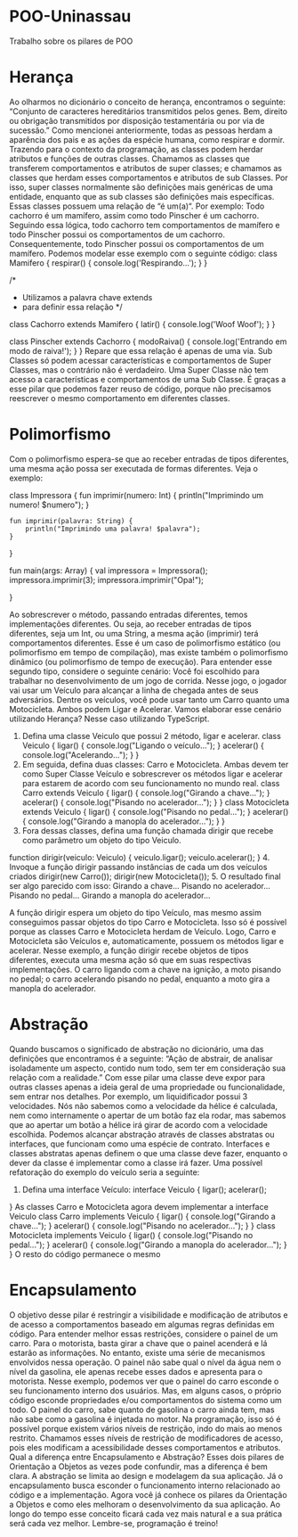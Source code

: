 # POO-Uninassau
Trabalho sobre os pilares de POO



# Herança
Ao olharmos no dicionário o conceito de herança, encontramos o seguinte:
“Conjunto de caracteres hereditários transmitidos pelos genes. Bem, direito ou obrigação transmitidos por disposição testamentária ou por via de sucessão.”
Como mencionei anteriormente, todas as pessoas herdam a aparência dos pais e as ações da espécie humana, como respirar e dormir. Trazendo para o contexto da programação, as classes podem herdar atributos e funções de outras classes.
Chamamos as classes que transferem comportamentos e atributos de super classes; e chamamos as classes que herdam esses comportamentos e atributos de sub Classes. Por isso, super classes normalmente são definições mais genéricas de uma entidade, enquanto que as sub classes são definições mais específicas.
Essas classes possuem uma relação de “é um(a)“. Por exemplo:
Todo cachorro é um mamífero, assim como todo Pinscher é um cachorro.
Seguindo essa lógica, todo cachorro tem comportamentos de mamífero e todo Pinscher possui os comportamentos de um cachorro. Consequentemente, todo Pinscher possui os comportamentos de um mamífero. Podemos modelar esse exemplo com o seguinte código:
class Mamifero {
	respirar() {
		console.log('Respirando...');
	}
}

/* 
 *	Utilizamos a palavra chave extends
 *	para definir essa relação
*/ 

class Cachorro extends Mamifero { 
	latir() {
		console.log('Woof Woof');
	}
}

class Pinscher extends Cachorro {
	modoRaiva() {
		console.log('Entrando em modo de raiva!');
	}
}
Repare que essa relação é apenas de uma via. Sub Classes só podem acessar características e comportamentos de Super Classes, mas o contrário não é verdadeiro. Uma Super Classe não tem acesso a características e comportamentos de uma Sub Classe.
É graças a esse pilar que podemos fazer reuso de código, porque não precisamos reescrever o mesmo comportamento em diferentes classes. 

# Polimorfismo
Com o polimorfismo espera-se que ao receber entradas de tipos diferentes, uma mesma ação possa ser executada de formas diferentes. Veja o exemplo:

class Impressora {
    fun imprimir(numero: Int) {
        println("Imprimindo um numero! $numero");
    }
    
    fun imprimir(palavra: String) {
        println("Imprimindo uma palavra! $palavra");
    }
}

fun main(args: Array<String>) {
	val impressora = Impressora();
    impressora.imprimir(3);
    impressora.imprimir("Opa!");

}

Ao sobrescrever o método, passando entradas diferentes, temos implementações diferentes. Ou seja, ao receber entradas de tipos diferentes, seja um Int, ou uma String, a mesma ação (imprimir) terá comportamentos diferentes.
Esse é um caso de polimorfismo estático (ou polimorfismo em tempo de compilação), mas existe também o polimorfismo dinâmico (ou polimorfismo de tempo de execução). Para entender esse segundo tipo, considere o seguinte cenário:
Você foi escolhido para trabalhar no desenvolvimento de um jogo de corrida. Nesse jogo, o jogador vai usar um Veículo para alcançar a linha de chegada antes de seus adversários. Dentre os veículos, você pode usar tanto um Carro quanto uma Motocicleta. Ambos podem Ligar e Acelerar.
Vamos elaborar esse cenário utilizando Herança? Nesse caso utilizando TypeScript. 
1. Defina uma classe Veiculo que possui 2 método, ligar e acelerar.
class Veiculo {
  ligar() {
    console.log("Ligando o veículo...");
  }
  acelerar() {
    console.log("Acelerando...");
  }
}
2. Em seguida, defina duas classes: Carro e Motocicleta. Ambas devem ter como Super Classe Veículo e sobrescrever os métodos ligar e acelerar para estarem de acordo com seu funcionamento no mundo real.
class Carro extends Veiculo {
  ligar() {
    console.log("Girando a chave...");
  }
  acelerar() {
    console.log("Pisando no acelerador...");
  }
}
class Motocicleta extends Veiculo {
  ligar() {
    console.log("Pisando no pedal...");
  }
  acelerar() {
    console.log("Girando a manopla do acelerador...");
  }
}
3. Fora dessas classes, defina uma função chamada dirigir que recebe como parâmetro um objeto do tipo Veiculo.

function dirigir(veiculo: Veiculo) {
  veiculo.ligar();
  veiculo.acelerar();
}
4. Invoque a função dirigir passando instâncias de cada um dos veículos criados
dirigir(new Carro());
dirigir(new Motocicleta());
5. O resultado final ser algo parecido com isso:
Girando a chave... 
Pisando no acelerador... 
Pisando no pedal... 
Girando a manopla do acelerador...

A função dirigir espera um objeto do tipo Veículo, mas mesmo assim conseguimos passar objetos do tipo Carro e Motocicleta. Isso só é possível porque as classes Carro e Motocicleta herdam de Veículo. Logo, Carro e Motocicleta são Veículos e, automaticamente, possuem os métodos ligar e acelerar.
Nesse exemplo, a função dirigir recebe objetos de tipos diferentes, executa uma mesma ação só que em suas respectivas implementações. O carro ligando com a chave na ignição, a moto pisando no pedal; o carro acelerando pisando no pedal, enquanto a moto gira a manopla do acelerador.








# Abstração
Quando buscamos o significado de abstração no dicionário, uma das definições que encontramos é a seguinte:
“Ação de abstrair, de analisar isoladamente um aspecto, contido num todo, sem ter em consideração sua relação com a realidade.”
Com esse pilar uma classe deve expor para outras classes apenas a ideia geral de uma propriedade ou funcionalidade, sem entrar nos detalhes. Por exemplo, um liquidificador possui 3 velocidades. Nós não sabemos como a velocidade da hélice é calculada, nem como internamente o apertar de um botão faz ela rodar, mas sabemos que ao apertar um botão a hélice irá girar de acordo com a velocidade escolhida.
Podemos alcançar abstração através de classes abstratas ou interfaces, que funcionam como uma espécie de contrato. Interfaces e classes abstratas apenas definem o que uma classe deve fazer, enquanto o dever da classe é implementar como a classe irá fazer. Uma possível refatoração do exemplo do veículo seria a seguinte:
1. Defina uma interface Veículo:
interface Veiculo { 
  ligar();
  acelerar(); 

}
As classes Carro e Motocicleta agora devem implementar a interface Veiculo
class Carro implements Veiculo {
  ligar() {
    console.log("Girando a chave...");
  }
  acelerar() {
    console.log("Pisando no acelerador...");
  }
}
class Motocicleta implements Veiculo {
  ligar() {
    console.log("Pisando no pedal...");
  }
  acelerar() {
    console.log("Girando a manopla do acelerador...");
  }
}
O resto do código permanece o mesmo



# Encapsulamento
O objetivo desse pilar é restringir a visibilidade e modificação de atributos e de acesso a comportamentos baseado em algumas regras definidas em código.
Para entender melhor essas restrições, considere o painel de um carro. Para o motorista, basta girar a chave que o painel acenderá e lá estarão as informações. No entanto, existe uma série de mecanismos envolvidos nessa operação. O painel não sabe qual o nível da água nem o nível da gasolina, ele apenas recebe esses dados e apresenta para o motorista.
Nesse exemplo, podemos ver que o painel do carro esconde o seu funcionamento interno dos usuários. Mas, em alguns casos, o próprio código esconde propriedades e/ou comportamentos do sistema como um todo. O painel do carro, sabe quanto de gasolina o carro ainda tem, mas não sabe como a gasolina é injetada no motor.
Na programação, isso só é possível porque existem vários níveis de restrição, indo do mais ao menos restrito. Chamamos esses níveis de restrição de modificadores de acesso, pois eles modificam a acessibilidade desses comportamentos e atributos.
Qual a diferença entre Encapsulamento e Abstração?
Esses dois pilares de Orientação a Objetos as vezes pode confundir, mas a diferença é bem clara. A abstração se limita ao design e modelagem da sua aplicação. Já o encapsulamento busca esconder o funcionamento interno relacionado ao código e a implementação.
Agora você já conhece os pilares da Orientação a Objetos e como eles melhoram o desenvolvimento da sua aplicação. Ao longo do tempo esse conceito ficará cada vez mais natural e a sua prática será cada vez melhor. Lembre-se, programação é treino! 

